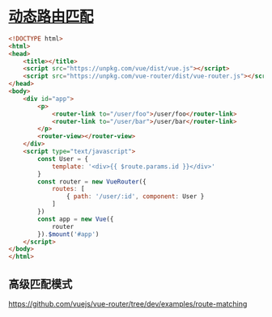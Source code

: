 # [动态路由匹配](https://router.vuejs.org/zh-cn/essentials/dynamic-matching.html)

```html
<!DOCTYPE html>
<html>
<head>
    <title></title>
    <script src="https://unpkg.com/vue/dist/vue.js"></script>
    <script src="https://unpkg.com/vue-router/dist/vue-router.js"></script>
</head>
<body>
    <div id="app">
        <p>
            <router-link to="/user/foo">/user/foo</router-link>
            <router-link to="/user/bar">/user/bar</router-link>
        </p>
        <router-view></router-view>
    </div>
    <script type="text/javascript">
        const User = {
            template: '<div>{{ $route.params.id }}</div>'
        }
        const router = new VueRouter({
            routes: [
                { path: '/user/:id', component: User }
            ]
        })
        const app = new Vue({
            router
        }).$mount('#app')
    </script>
</body>
</html>
```

## 高级匹配模式

https://github.com/vuejs/vue-router/tree/dev/examples/route-matching